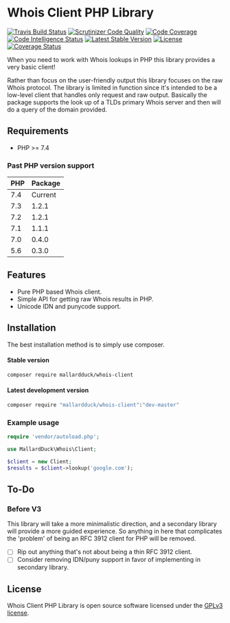 # Whois Client PHP Library
[![Travis Build Status](https://travis-ci.org/mallardduck/php-whois-client.svg?branch=master)](https://travis-ci.org/mallardduck/php-whois-client)
[![Scrutinizer Code Quality](https://img.shields.io/scrutinizer/g/mallardduck/php-whois-client.svg)](https://scrutinizer-ci.com/g/mallardduck/php-whois-client/?branch=master)
[![Code Coverage](https://scrutinizer-ci.com/g/mallardduck/php-whois-client/badges/coverage.png?b=master)](https://scrutinizer-ci.com/g/mallardduck/php-whois-client/?branch=master)
[![Code Intelligence Status](https://scrutinizer-ci.com/g/mallardduck/php-whois-client/badges/code-intelligence.svg?b=master)](https://scrutinizer-ci.com/code-intelligence)
[![Latest Stable Version](https://poser.pugx.org/mallardduck/whois-client/v/stable)](https://packagist.org/packages/mallardduck/whois-client)
[![License](https://poser.pugx.org/mallardduck/whois-client/license)](https://packagist.org/packages/mallardduck/whois-client)
[![Coverage Status](https://coveralls.io/repos/github/mallardduck/php-whois-client/badge.svg?branch=master)](https://coveralls.io/github/mallardduck/php-whois-client?branch=master)

When you need to work with Whois lookups in PHP this library provides a very basic client!

Rather than focus on the user-friendly output this library focuses on the raw Whois protocol. The library is limited in
function since it's intended to be a low-level client that handles only request and raw output. Basically the package
supports the look up of a TLDs primary Whois server and then will do a query of the domain provided.

## Requirements
* PHP >= 7.4

### Past PHP version support
| PHP | Package |
|-----|---------|
| 7.4 | Current |
| 7.3 | 1.2.1   |
| 7.2 | 1.2.1   |
| 7.1 | 1.1.1   |
| 7.0 | 0.4.0   |
| 5.6 | 0.3.0   |

## Features
* Pure PHP based Whois client.
* Simple API for getting raw Whois results in PHP.
* Unicode IDN and punycode support.

## Installation
The best installation method is to simply use composer.

#### Stable version

```bash
composer require mallardduck/whois-client
```

#### Latest development version

```bash
composer require "mallardduck/whois-client":"dev-master"
```

### Example usage

```php
require 'vendor/autoload.php';

use MallardDuck\Whois\Client;

$client = new Client;
$results = $client->lookup('google.com');
```

## To-Do
### Before V3
This library will take a more minimalistic direction, and a secondary library will provide a more guided experience.
So anything in here that complicates the 'problem' of being an RFC 3912 client for PHP will be removed.
- [ ] Rip out anything that's not about being a thin RFC 3912 client.
- [ ] Consider removing IDN/puny support in favor of implementing in secondary library.

## License

Whois Client PHP Library is open source software licensed under the [GPLv3 license](LICENSE).
